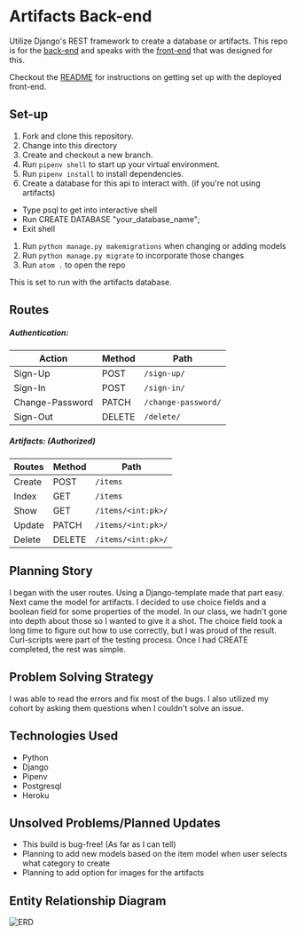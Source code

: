 # Artifacts Back-end

Utilize Django's REST framework to create a database or artifacts. This repo is for the [back-end](https://git.heroku.com/dry-stream-85986.git) and speaks with the [front-end](https://github.com/Anthony-Rodriguez/artifacts) that was designed for this.

Checkout the [README](https://github.com/Anthony-Rodriguez/artifacts/blob/main/README.md) for instructions on getting set up with the deployed front-end.

## Set-up

1. Fork and clone this repository.
1. Change into this directory
1. Create and checkout a new branch.
1. Run `pipenv shell` to start up your virtual environment.
1. Run `pipenv install` to install dependencies.
1. Create a database for this api to interact with. (if you're not using artifacts)
  - Type psql to get into interactive shell
  - Run CREATE DATABASE "your_database_name";
  - Exit shell
1. Run `python manage.py makemigrations` when changing or adding models
1. Run `python manage.py migrate` to incorporate those changes
1. Run `atom .` to open the repo


This is set to run with the artifacts database.
## Routes


##### Authentication:
| Action | Method | Path |
| ----------- | ----------- | ----------- |
| Sign-Up | POST | `/sign-up/`
| Sign-In | POST  | `/sign-in/`
| Change-Password |  PATCH | `/change-password/`
| Sign-Out | DELETE | `/delete/`


##### Artifacts: (Authorized)
| Routes | Method | Path |
| ----------- | ----------- | ----------- |
| Create | POST | `/items`
| Index | GET | `/items`
| Show | GET | `/items/<int:pk>/`
| Update | PATCH | `/items/<int:pk>/`
| Delete | DELETE | `/items/<int:pk>/`

## Planning Story

I began with the user routes. Using a Django-template made that part easy. Next came the model for artifacts. I decided to use choice fields and a boolean field for some properties of the model. In our class, we hadn't gone into depth about those so I wanted to give it a shot. The choice field took a long time to figure out how to use correctly, but I was proud of the result. Curl-scripts were part of the testing process. Once I had CREATE completed, the rest was simple.

## Problem Solving Strategy

I was able to read the errors and fix most of the bugs.
I also utilized my cohort by asking them questions when I couldn't solve an issue.

## Technologies Used

- Python
- Django
- Pipenv
- Postgresql
- Heroku

## Unsolved Problems/Planned Updates

- This build is bug-free! (As far as I can tell)
- Planning to add new models based on the item model when user selects what category to create
- Planning to add option for images for the artifacts


## Entity Relationship Diagram

![ERD](https://i.imgur.com/VVKJO41.png)

